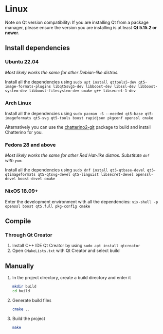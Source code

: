 # Linux

Note on Qt version compatibility: If you are installing Qt from a package manager, please ensure the version you are installing is at least **Qt 5.15.2 or newer**.

## Install dependencies

### Ubuntu 22.04

_Most likely works the same for other Debian-like distros._

Install all the dependencies using `sudo apt install qttools5-dev qt5-image-formats-plugins libqt5svg5-dev libboost-dev libssl-dev libboost-system-dev libboost-filesystem-dev cmake g++ libsecret-1-dev`

### Arch Linux

Install all the dependencies using `sudo pacman -S --needed qt5-base qt5-imageformats qt5-svg qt5-tools boost rapidjson pkgconf openssl cmake`

Alternatively you can use the [chatterino2-git](https://aur.archlinux.org/packages/chatterino2-git/) package to build and install Chatterino for you.

### Fedora 28 and above

_Most likely works the same for other Red Hat-like distros. Substitute `dnf` with `yum`._

Install all the dependencies using `sudo dnf install qt5-qtbase-devel qt5-qtimageformats qt5-qtsvg-devel qt5-linguist libsecret-devel openssl-devel boost-devel cmake`

### NixOS 18.09+

Enter the development environment with all the dependencies: `nix-shell -p openssl boost qt5.full pkg-config cmake`

## Compile

### Through Qt Creator

1. Install C++ IDE Qt Creator by using `sudo apt install qtcreator`
1. Open `CMakeLists.txt` with Qt Creator and select build

## Manually

1. In the project directory, create a build directory and enter it
   ```sh
   mkdir build
   cd build
   ```
1. Generate build files
   ```sh
   cmake ..
   ```
1. Build the project
   ```sh
   make
   ```
